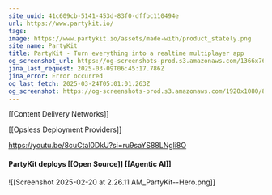 ```yaml
---
site_uuid: 41c609cb-5141-453d-83f0-dffbc110494e
url: https://www.partykit.io/
tags: 
image: https://www.partykit.io/assets/made-with/product_stately.png
site_name: PartyKit
title: PartyKit - Turn everything into a realtime multiplayer app
og_screenshot_url: https://og-screenshots-prod.s3.amazonaws.com/1366x768/80/false/a672fb1a82f16cd1e757e2c893add1a8940f494b23039fa843ac6b91bd234a32.jpeg
jina_last_request: 2025-03-09T06:45:17.786Z
jina_error: Error occurred
og_last_fetch: 2025-03-24T05:01:01.263Z
og_screenshot: https://og-screenshots-prod.s3.amazonaws.com/1920x1080/80/false/a672fb1a82f16cd1e757e2c893add1a8940f494b23039fa843ac6b91bd234a32.jpeg
---
```

[[Content Delivery Networks]]

[[Opsless Deployment Providers]]

https://youtu.be/8cuCtal0DkU?si=ru9saYS88LNgli8O

#### PartyKit deploys [[Open Source]] [[Agentic AI]]
![[Screenshot 2025-02-20 at 2.26.11 AM_PartyKit--Hero.png]]
